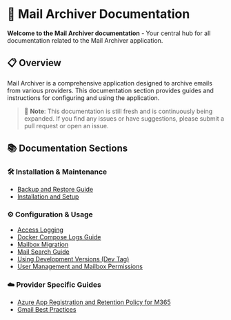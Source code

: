 # 📧 Mail Archiver Documentation

**Welcome to the Mail Archiver documentation** - Your central hub for all documentation related to the Mail Archiver application.


## 📋 Overview

Mail Archiver is a comprehensive application designed to archive emails from various providers. This documentation section provides guides and instructions for configuring and using the application.

> 📝 **Note**: This documentation is still fresh and is continuously being expanded. If you find any issues or have suggestions, please submit a pull request or open an issue.

## 📚 Documentation Sections

### 🛠️ Installation & Maintenance
- [Backup and Restore Guide](BackupRestore.md)
- [Installation and Setup](Setup.md)

### ⚙️ Configuration & Usage
- [Access Logging](Logs.md)
- [Docker Compose Logs Guide](DockerComposeLogs.md)
- [Mailbox Migration](MailboxMigration.md)
- [Mail Search Guide](Search.md)
- [Using Development Versions (Dev Tag)](DevTag.md)
- [User Management and Mailbox Permissions](UserManagement.md)

### ☁️ Provider Specific Guides
- [Azure App Registration and Retention Policy for M365](AZURE_APP_REGISTRATION_M365.md)
- [Gmail Best Practices](GmailBestPractices.md)
